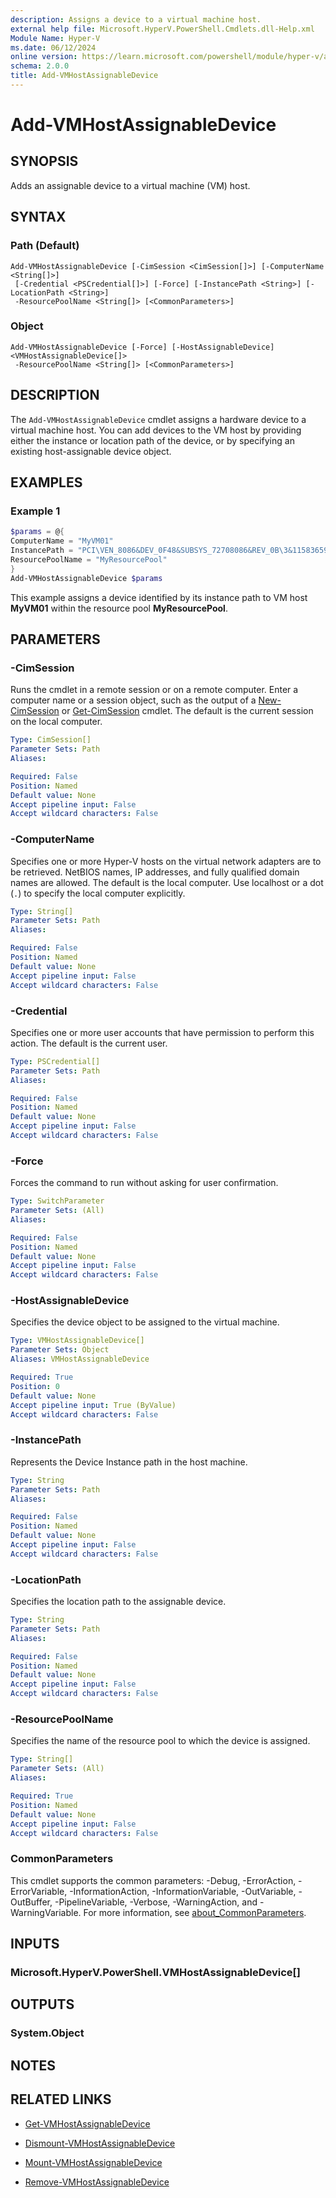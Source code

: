 ```yaml
---
description: Assigns a device to a virtual machine host.
external help file: Microsoft.HyperV.PowerShell.Cmdlets.dll-Help.xml
Module Name: Hyper-V
ms.date: 06/12/2024
online version: https://learn.microsoft.com/powershell/module/hyper-v/add-vmhostassignabledevice?view=windowsserver2022-ps&wt.mc_id=ps-gethelp
schema: 2.0.0
title: Add-VMHostAssignableDevice
---
```


# Add-VMHostAssignableDevice

## SYNOPSIS
Adds an assignable device to a virtual machine (VM) host.

## SYNTAX

### Path (Default)

```
Add-VMHostAssignableDevice [-CimSession <CimSession[]>] [-ComputerName <String[]>]
 [-Credential <PSCredential[]>] [-Force] [-InstancePath <String>] [-LocationPath <String>]
 -ResourcePoolName <String[]> [<CommonParameters>]
```

### Object

```
Add-VMHostAssignableDevice [-Force] [-HostAssignableDevice] <VMHostAssignableDevice[]>
 -ResourcePoolName <String[]> [<CommonParameters>]
```

## DESCRIPTION

The `Add-VMHostAssignableDevice` cmdlet assigns a hardware device to a virtual machine host. You
can add devices to the VM host by providing either the instance or location path of the device, or
by specifying an existing host-assignable device object.

## EXAMPLES

### Example 1

```powershell
$params = @{
ComputerName = "MyVM01"
InstancePath = "PCI\VEN_8086&DEV_0F48&SUBSYS_72708086&REV_0B\3&11583659&0&D8"
ResourcePoolName = "MyResourcePool"
}
Add-VMHostAssignableDevice $params
```

This example assigns a device identified by its instance path to VM host **MyVM01** within the
resource pool **MyResourcePool**.

## PARAMETERS

### -CimSession

Runs the cmdlet in a remote session or on a remote computer. Enter a computer name or a session
object, such as the output of a [New-CimSession](/powershell/module/cimcmdlets/new-cimsession)
or [Get-CimSession](/powershell/module/cimcmdlets/get-cimsession) cmdlet. The default is the
current session on the local computer.

```yaml
Type: CimSession[]
Parameter Sets: Path
Aliases:

Required: False
Position: Named
Default value: None
Accept pipeline input: False
Accept wildcard characters: False
```

### -ComputerName

Specifies one or more Hyper-V hosts on the virtual network adapters are to be retrieved. NetBIOS
names, IP addresses, and fully qualified domain names are allowed. The default is the local
computer. Use localhost or a dot (`.`) to specify the local computer explicitly.

```yaml
Type: String[]
Parameter Sets: Path
Aliases:

Required: False
Position: Named
Default value: None
Accept pipeline input: False
Accept wildcard characters: False
```

### -Credential

Specifies one or more user accounts that have permission to perform this action. The default is the
current user.

```yaml
Type: PSCredential[]
Parameter Sets: Path
Aliases:

Required: False
Position: Named
Default value: None
Accept pipeline input: False
Accept wildcard characters: False
```

### -Force

Forces the command to run without asking for user confirmation.

```yaml
Type: SwitchParameter
Parameter Sets: (All)
Aliases:

Required: False
Position: Named
Default value: None
Accept pipeline input: False
Accept wildcard characters: False
```

### -HostAssignableDevice

Specifies the device object to be assigned to the virtual machine.

```yaml
Type: VMHostAssignableDevice[]
Parameter Sets: Object
Aliases: VMHostAssignableDevice

Required: True
Position: 0
Default value: None
Accept pipeline input: True (ByValue)
Accept wildcard characters: False
```

### -InstancePath

Represents the Device Instance path in the host machine.

```yaml
Type: String
Parameter Sets: Path
Aliases:

Required: False
Position: Named
Default value: None
Accept pipeline input: False
Accept wildcard characters: False
```

### -LocationPath

Specifies the location path to the assignable device.

```yaml
Type: String
Parameter Sets: Path
Aliases:

Required: False
Position: Named
Default value: None
Accept pipeline input: False
Accept wildcard characters: False
```

### -ResourcePoolName

Specifies the name of the resource pool to which the device is assigned.

```yaml
Type: String[]
Parameter Sets: (All)
Aliases:

Required: True
Position: Named
Default value: None
Accept pipeline input: False
Accept wildcard characters: False
```

### CommonParameters

This cmdlet supports the common parameters: -Debug, -ErrorAction, -ErrorVariable,
-InformationAction, -InformationVariable, -OutVariable, -OutBuffer, -PipelineVariable, -Verbose,
-WarningAction, and -WarningVariable. For more information, see
[about_CommonParameters](/powershell/module/microsoft.powershell.core/about/about_commonparameters).

## INPUTS

### Microsoft.HyperV.PowerShell.VMHostAssignableDevice[]

## OUTPUTS

### System.Object

## NOTES

## RELATED LINKS

- [Get-VMHostAssignableDevice](get-vmhostassignabledevice.md)

- [Dismount-VMHostAssignableDevice](dismount-vmhostassignabledevice.md)

- [Mount-VMHostAssignableDevice](mount-vmhostassignabledevice.md)

- [Remove-VMHostAssignableDevice](remove-vmhostassignabledevice.md)
